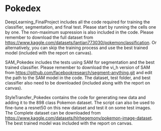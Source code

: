 # Pokedex

DeepLearning_FinalProject includes all the code required for training the classifier, segmentation, and final test. Please start by running the cells one by one. The non-maximum supression is also included in the code. Please remember to download the full dataset from https://www.kaggle.com/datasets/lantian773030/pokemonclassification. Or alternatively, you can skip the training process and use the best trained model (included with the report on canvas).

SAM_Pokedex includes the tests using SAM for segmentation and the best trained classifier. Please remember to download the vi_h version of SAM from https://github.com/facebookresearch/segment-anything.git and edit the path to the SAM model in the code. The dataset, test folder, and best classifier also need to be downloaded (included along with the report on canvas).

StyleTransfer_Pokedex contains the code for generating new data and adding it to the 898 class Pokemon dataset. The script can also be used to fine-tune a resnet50 on this new dataset and test it on some test images. The Complete dataset can be downloaded from https://www.kaggle.com/datasets/hlrhegemony/pokemon-image-dataset. The best trained model was included with the report on canvas.
